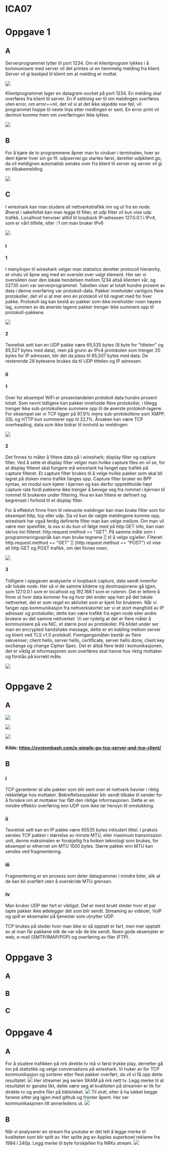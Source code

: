 # ICA07

# Oppgave 1

## A
Serverprogrammet lytter til port 1234. Om et klientprogram lykkes i å kommunisere med server vil det printes ut en hemmelig melding fra klient. Server vil gi beskjed til klient om at melding er mottat.

![](https://github.com/Daddyslittlegirls/IS105/blob/master/ICA07/Vedlegg/udpserver.png)

Klientprogrammet lager en datagram-socket på port 1234. En melding skal overføres fra klient til server. En if settning ser til om meldingen overføres uten error, om error==nil, det vil si at det ikke skjedde noe feil,  vil programmet hoppe til neste linje etter medlingen er sent. En error print vil derimot komme frem om overføringen ikke lyktes. 

![](https://github.com/Daddyslittlegirls/IS105/blob/master/ICA07/Vedlegg/udpclient.png)

## B
For å kjøre de to programmene åpner man to vinduer i terminalen, hver av dem kjører hver sin go fil. udpserver.go startes først, deretter udpklient.go, da vil meldignen automatisk sendes over fra klient til server og server vil gi en tilbakemelding.

![](https://github.com/Daddyslittlegirls/IS105/blob/master/ICA07/Vedlegg/terminal-run.png)

## C
I wireshark kan man studere all nettverkstrafikk inn og ut fra en node.  Øverst i søkefeltet kan man legge til filter, et udp filter vil kun vise udp trafikk. Localhost henviser alltid til loopback IP-adressen 127.0.0.1 i IPv4, som er vårt tilfelle, eller ::1 om man bruker IPv6

![](https://github.com/Daddyslittlegirls/IS105/blob/master/ICA07/Vedlegg/wireshark-inspect.png)

<!-- kilde: http://stackoverflow.com/questions/26028700/write-to-client-udp-socket-in-go -->

### i

#### 1
I menylinjen til wireshark velger man statistics deretter protocoll hierarchy, et vindu vil åpne seg med en oversikt over valgt element. Her ser vi oversikten over den lokale hendelsen mellom 1234 altså klienten vår, og 52735 som var serverprogrammet. Tabellen viser at totalt hundre prosent av data i denne overføring var protokoll-data. Pakker inneholder vanligvis flere protokoller, det vil si at mer enn én protokoll vil bli regnet med for hver pakke. Protokoll-lag kan bestå av pakker som ikke inneholder noen høyere lag, summen av de øverste lagene pakker trenger ikke summere opp til protokoll-pakkene.

![](https://github.com/Daddyslittlegirls/IS105/blob/master/ICA07/Vedlegg/protocol-chart.png)


#### 2
Teoretisk sett kan en UDP pakke være 65,535 bytes (8 byte for "tittelen" og 65,527 bytes med data), men på grunn av IPv4 protokolen som trenger 20 bytes for IP adressen, blir det da plass til 65,507 bytes med data. De resterende 28 bytesene brukes da til UDP tittelen og IP adressen.

### ii
#### 1

Over for eksempel WiFi er prosentandelen protokoll data hundre prosent totalt. Som nevnt tidligere kan pakker inneholde flere protokoller, i tillegg trenger ikke sub-protokollene summere opp til de øverste protokoll-lagene. For eksempel ser vi TCP ligger på 97,9% mens sub-protokollene som XMPP, SSL og HTTP kun summerer opp til 22,1%. Årsaken kan være TCP overheading, data som ikke bidrar til innhold av meldingen.

![](https://github.com/Daddyslittlegirls/IS105/blob/master/ICA07/Vedlegg/wireshark-wifi-protocol.png)

#### 2
Det finnes to måter å filtere data på i wireshark; display filter og capture filter. 
Ved å sette et display filter velger man hvilke capture files en vil se, for at display filteret skal fungere må wireshark ha fanget opp trafikk på capture filteret. Et capture filter brukes til å velge hvilke pakker som skal bli lagret på disken mens trafikk fanges opp. Capture filter bruker en BPF syntax, en modul som kjører i kjernen og kan derfor opprettholde høyt capture rate fordi pakkene ikke trenger å bevege seg fra rommet i kjernen til rommet til brukeren under filtering. Hva en kan filtere er definert og begrenset i forhold til et display filter.

For å effektivt finne frem til relevante meldinger kan man bruke filter som for eksempel http, tcp eller udp. Da vil kun de valgte meldingene komme opp, wireshark har også ferdig definerte filter man kan velge mellom. Om man vil være mer spesifikk, la oss si du kun vil følge med på http GET info, kan man skrive inn filteret: http.request.method == "GET". På samme måte som i programmeringsspråk kan man bruke tegnene || til å velge og/eller. Filteret: http.request.method == "GET" || (http.request.method == "POST") vil vise all http GET og POST trafikk, om det finnes noen.

![](https://github.com/Daddyslittlegirls/IS105/blob/master/ICA07/Vedlegg/wireshark-filter.png)

#### 3
Tidligere i oppgaven analyserte vi loopback capture, data sendt innenfor vår lokale node. Her så vi de samme kildene og destinasjonene gå igjen, som 127.0.0.1 som er localhost og 192.168.1 som er ruteren. Det er lettere å finne ut hvor data kommer fra og hvor det ender opp hen på det lokale nettverket, det er som regel en aktivitet som er kjent for brukeren.
Når vi fanger opp kommunikasjon fra nettverkskortet ser vi et stort mangfold av IP adresser og protokoller, dette kan være trafikk fra egen node eller andre brukere av det samme nettverket. Vi ser tydelig at det er flere måter å kommunisere på via NIC, et større pool av protokoller. På bildet under ser man en encrypted handshake message, dette er en kobling mellom server og klient ved TLS v1.0 protokoll. Fremgangsmåten består av flere sekvenser; client hello, server hello, certificate, server hello done, client key exchange og change Cipher Spec. Det er altså flere ledd i komunikasjonen, det er viktig at informasjonen som overføres skal havne hos riktig mottaker og forstås på korrekt måte. 

![](https://github.com/Daddyslittlegirls/IS105/blob/master/ICA07/Vedlegg/wireshark-wifi.png)

# Oppgave 2

## A
![](https://github.com/Daddyslittlegirls/IS105/blob/master/ICA07/Vedlegg/TCPserver.png)

![](https://github.com/Daddyslittlegirls/IS105/blob/master/ICA07/Vedlegg/TCPclient.png)

![](https://github.com/Daddyslittlegirls/IS105/blob/master/ICA07/Vedlegg/TCPservclient.png)

#### Kilde: https://systembash.com/a-simple-go-tcp-server-and-tcp-client/

## B
### i 
TCP garanterer at alle pakker som blir sent over et nettverk havner i riktig rekkefølge hos mottaker. Bekreftelsespakker blir sendt tilbake til sender for å forsikre om at mottaker har fått den riktige informasjonen. Dette er en mindre effektiv overføring enn UDP som ikke tar hensyn til omstokking.

### ii
Teoretisk sett kan en IP pakke være 65535 bytes inkludert tittel. 
I praksis sendes TCP pakker i størrelse av minste MTU, eller maximum transmission unit, denne maksimalen er forskjellig fra hviken teknologi som brukes, for eksempel er ethernet sin MTU 1500 bytes. Større pakker enn MTU kan sendes ved fragmentering.

### iii
Fragmentering er en prosess som deler datagrammer i mindre biter, slik at de kan bli overført uten å overskride MTU grensen.

### iv
Man bruker UDP der fart er viktigst. Det er mest brukt steder hvor et par tapte pakker ikke ødelegger det som blir sendt. Streaming av videoer, VoIP og spill er eksempler på tjenester som utnytter UDP.

TCP brukes på steder hvor man ikke er så opptatt er fart, men mer opptatt av at man får pakkene slik de var når de ble sendt. Noen gode eksempler er web, e-mail (SMTP/IMAP/POP) og overføring av filer (FTP).

# Oppgave 3

## A

## B

## C

# Oppgave 4

## A

For å studere trafikken på nrk direkte tv må vi først trykke play, derretter gå inn på statistikk og velge conversations på wireshark. Vi huker av for TCP kommunikasjon og sorterer etter flest pakker overført, da vil vi få opp dette resultatet: 
![](https://github.com/Daddyslittlegirls/IS105/blob/master/ICA07/Vedlegg/nrklivetv.png)
Her streamer jeg serien SKAM på nrk nett tv. Legg merke til at resultatet er ganske likt, dette være seg at kvaliteten på streamen er lik for direkte tv og andre filer på bibloteket.
![](https://github.com/Daddyslittlegirls/IS105/blob/master/ICA07/Vedlegg/nrknett.png)
Til slutt, etter å ha lukket begge fanene sitter jeg igjen med github og fronter åpent. Her ser kommunikasjonen litt annerledens ut.
![](https://github.com/Daddyslittlegirls/IS105/blob/master/ICA07/Vedlegg/ingenstream.png)

## B

Når vi analyserer en stream fra youtube er det lett å legge merke til kvaliteten som blir spilt av. Her spilte jeg av Apples superbowl reklame fra 1984 i 240p. Legg merke til byte forskjellen fra NRKs stream.
![](https://github.com/Daddyslittlegirls/IS105/blob/master/ICA07/Vedlegg/applereklame.png)
